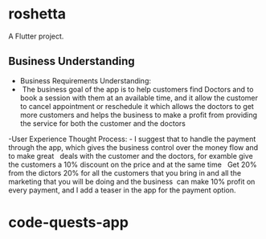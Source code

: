 # roshetta

A Flutter project.

## Business Understanding
- Business Requirements Understanding:
-  The business goal of the app is to help customers find Doctors and to book a session with them at an available time,
   and it allow the customer to cancel appointment or reschedule it which allows the doctors to get more customers and 
   helps the business to make a profit from providing the service for both the customer and the doctors

-User Experience Thought Process:
- I suggest that to handle the payment through the app, which gives the business control over the money flow and to make great  
  deals with the customer and the doctors, for examble give the customers a 10% discount on the price and at the same time  
  Get 20% from the dictors 20% for all the customers that you bring in and all the marketing that you will be doing and the business 
  can make 10% profit on every payment, and I add a teaser in the app for the payment option.


# code-quests-app
